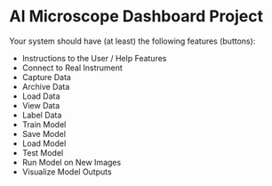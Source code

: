# AI Microscope Dashboard Project

Your system should have (at least) the following features (buttons):

* Instructions to the User / Help Features
* Connect to Real Instrument
* Capture Data
* Archive Data
* Load Data
* View Data
* Label Data
* Train Model
* Save Model
* Load Model
* Test Model
* Run Model on New Images
* Visualize Model Outputs
